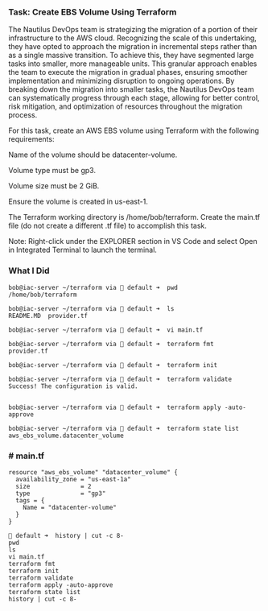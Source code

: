 ### Task: Create EBS Volume Using Terraform

The Nautilus DevOps team is strategizing the migration of a portion of their infrastructure to the AWS cloud. Recognizing the scale of this undertaking, they have opted to approach the migration in incremental steps rather than as a single massive transition. To achieve this, they have segmented large tasks into smaller, more manageable units. This granular approach enables the team to execute the migration in gradual phases, ensuring smoother implementation and minimizing disruption to ongoing operations. By breaking down the migration into smaller tasks, the Nautilus DevOps team can systematically progress through each stage, allowing for better control, risk mitigation, and optimization of resources throughout the migration process.

For this task, create an AWS EBS volume using Terraform with the following requirements:

Name of the volume should be datacenter-volume.

Volume type must be gp3.

Volume size must be 2 GiB.

Ensure the volume is created in us-east-1.


The Terraform working directory is /home/bob/terraform. Create the main.tf file (do not create a different .tf file) to accomplish this task.

Note: Right-click under the EXPLORER section in VS Code and select Open in Integrated Terminal to launch the terminal.



### What I Did

```
bob@iac-server ~/terraform via 💠 default ➜  pwd
/home/bob/terraform

bob@iac-server ~/terraform via 💠 default ➜  ls
README.MD  provider.tf

bob@iac-server ~/terraform via 💠 default ➜  vi main.tf

bob@iac-server ~/terraform via 💠 default ➜  terraform fmt
provider.tf

bob@iac-server ~/terraform via 💠 default ➜  terraform init

bob@iac-server ~/terraform via 💠 default ➜  terraform validate
Success! The configuration is valid.


bob@iac-server ~/terraform via 💠 default ➜  terraform apply -auto-approve

bob@iac-server ~/terraform via 💠 default ➜  terraform state list
aws_ebs_volume.datacenter_volume
```

### # main.tf
```
resource "aws_ebs_volume" "datacenter_volume" {
  availability_zone = "us-east-1a"
  size              = 2
  type              = "gp3"
  tags = {
    Name = "datacenter-volume"
  }
}
```

```
💠 default ➜  history | cut -c 8-
pwd
ls
vi main.tf
terraform fmt
terraform init
terraform validate
terraform apply -auto-approve
terraform state list
history | cut -c 8-
```
